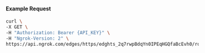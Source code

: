 <!-- Code generated for API Clients. DO NOT EDIT. -->

#### Example Request

```bash
curl \
-X GET \
-H "Authorization: Bearer {API_KEY}" \
-H "Ngrok-Version: 2" \
https://api.ngrok.com/edges/https/edghts_2q7rwpBdqYn0IPEqHGQfaBcEvh0/routes/edghtsrt_2q7rwmxf0pATnqmho7GFidOKeqE/oidc
```
